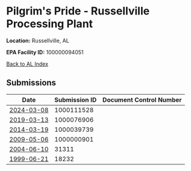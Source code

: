 # Pilgrim's Pride - Russellville Processing Plant

**Location:** Russellville, AL

**EPA Facility ID:** 100000094051

[Back to AL Index](../../index.md)

## Submissions

| Date | Submission ID | Document Control Number |
|------|--------------|-------------------------|
| [2024-03-08](submissions/1000111528.md) | 1000111528 |  |
| [2019-03-13](submissions/1000076906.md) | 1000076906 |  |
| [2014-03-19](submissions/1000039739.md) | 1000039739 |  |
| [2009-05-06](submissions/1000000901.md) | 1000000901 |  |
| [2004-06-10](submissions/31311.md) | 31311 |  |
| [1999-06-21](submissions/18232.md) | 18232 |  |
